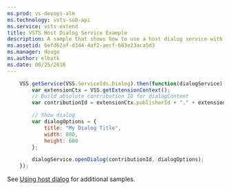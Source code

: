 ```yaml
---
ms.prod: vs-devops-alm
ms.technology: vsts-sub-api
ms.service: vsts-extend
title: VSTS Host Dialog Service Example
description: A sample that shows how to use a host dialog service with a VSTS extension
ms.assetid: 6efd62af-d344-4af2-aecf-663e23aca5d3
ms.manager: douge
ms.author: elbatk
ms.date: 08/25/2016
---
```


```js
    VSS.getService(VSS.ServiceIds.Dialog).then(function(dialogService) {
        var extensionCtx = VSS.getExtensionContext();
        // Build absolute contribution ID for dialogContent
        var contributionId = extensionCtx.publisherId + "." + extensionCtx.extensionId + ".dialogContent";

        // Show dialog
        var dialogOptions = {
            title: "My Dialog Title",
            width: 800,
            height: 600
        };

        dialogService.openDialog(contributionId, dialogOptions);
    });
```

See [Using host dialog](../../../../develop/using-host-dialog.md) for additional samples.